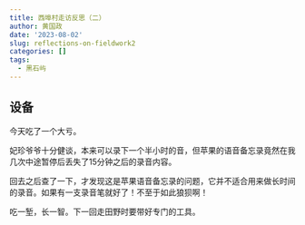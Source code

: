 ```yaml
---
title: 西埠村走访反思（二）
author: 黄国政
date: '2023-08-02'
slug: reflections-on-fieldwork2
categories: []
tags:
  - 黑石屿
---
```


<!--more-->

## 设备

今天吃了一个大亏。

妃珍爷爷十分健谈，本来可以录下一个半小时的音，但苹果的语音备忘录竟然在我几次中途暂停后丢失了15分钟之后的录音内容。

回去之后查了一下，才发现这是苹果语音备忘录的问题，它并不适合用来做长时间的录音。如果有一支录音笔就好了！不至于如此狼狈啊！

吃一堑，长一智。下一回走田野时要带好专门的工具。